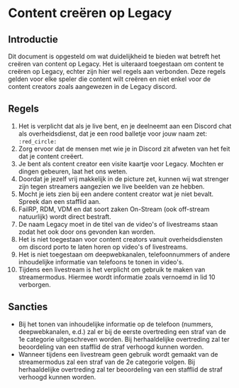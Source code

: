 # Content creëren op Legacy

## Introductie

Dit document is opgesteld om wat duidelijkheid te bieden wat betreft het creëren van content op Legacy. Het is uiteraard toegestaan om content te creëren op Legacy, echter zijn hier wel regels aan verbonden. Deze regels gelden voor elke speler die content wilt creëren en niet enkel voor de content creators zoals aangewezen in de Legacy discord.

## Regels

1. Het is verplicht dat als je live bent, en je deelneemt aan een Discord chat als overheidsdienst, dat je een rood balletje voor jouw naam zet: `:red_circle:`
2. Zorg ervoor dat de mensen met wie je in Discord zit afweten van het feit dat je content creëert.
3. Je bent als content creator een visite kaartje voor Legacy. Mochten er dingen gebeuren, laat het ons weten.
4. Doordat je jezelf vrij makkelijk in de picture zet, kunnen wij wat strenger zijn tegen streamers aangezien we live beelden van ze hebben.
5. Mocht je iets zien bij een andere content creator wat je niet bevalt. Spreek dan een stafflid aan.
6. FailRP, RDM, VDM en dat soort zaken On-Stream (ook off-stream natuurlijk) wordt direct bestraft.
7. De naam Legacy moet in de titel van de video's of livestreams staan zodat het ook door ons gevonden kan worden.
8. Het is niet toegestaan voor content creators vanuit overheidsdiensten om discord porto te laten horen op video's of livestreams.
9. Het is niet toegestaan om deepwebkanalen, telefoonnummers of andere inhoudelijke informatie van telefoons te tonen in video's.
10. Tijdens een livestream is het verplicht om gebruik te maken van streamermodus. Hiermee wordt informatie zoals vernoemd in lid 10 verborgen.  

## Sancties

* Bij het tonen van inhoudelijke informatie op de telefoon (nummers, deepwebkanalen, e.d.) zal er bij de eerste overtreding een straf van de 1e categorie uitgeschreven worden. Bij herhaaldelijke overtreding zal ter beoordeling van een stafflid de straf verhoogd kunnen worden.
* Wanneer tijdens een livestream geen gebruik wordt gemaakt van de streamermodus zal een straf van de 2e categorie volgen. Bij herhaaldelijke overtreding zal ter beoordeling van een stafflid de straf verhoogd kunnen worden.
